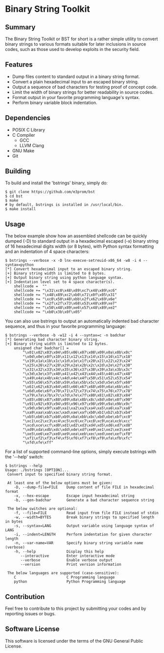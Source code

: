 # Binary String Toolkit
## Summary
The Binary String Toolkit or BST for short is a rather simple utility to
convert binary strings to various formats suitable for later inclusions in
source codes, such as those used to develop exploits in the security field.

## Features
 * Dump files content to standard output in a binary string format.
 * Convert a plain hexadecimal input to an escaped binary string.
 * Output a sequence of bad characters for testing proof of concept code.
 * Limit the width of binary strings for better readability in source codes.
 * Format output in your favorite programming language's syntax.
 * Perform binary variable block indentation.

## Dependencies
 * POSIX C Library
 * C Compiler
   * GCC
   * LLVM Clang
 * GNU Make
 * Git

## Building
To build and install the 'bstrings' binary, simply do:
```
$ git clone https://github.com/e3prom/bst
$ cd bst
$ make
# by default, bstrings is installed in /usr/local/bin.
$ make install
```

## Usage
The below example show how an assembled shellcode can be quickly dumped (-D)
to standard output in a hexadecimal escaped (-x) binary string of 16 hexadecimal
digits width (or 8 bytes), with Python syntax formatting and an indentation of
4 space characters:
```
$ bstrings --verbose -x -D lnx-execve-setreuid-x86_64 -w8 -i 4 --syntax=python
[*] Convert hexadecimal input to an escaped binary string.
[+] Binary string width is limited to 8 bytes.
[+] Output binary string using python language syntax.
[+] Indentation level set to 4 space character(s).
    shellcode =  ""
    shellcode += "\x31\xc0\x48\x89\xc7\x48\x89\xc6"
    shellcode += "\x48\x89\xc2\xb0\x71\x0f\x05\x31"
    shellcode += "\xc0\x50\x48\xbb\x2f\x62\x69\x6e"
    shellcode += "\x2f\x2f\x73\x68\x53\x48\x89\xe7"
    shellcode += "\x50\x48\x89\xe6\x57\x48\x89\xe2"
    shellcode += "\xb0\x3b\x0f\x05"
```

You can also use bstrings to output an automatically indented bad character
sequence, and thus in your favorite programming language:
```
$ bstrings --verbose -b -w12 -i 4 --syntax=c -n badchar
[*] Generating bad character binary string.
[+] Binary string width is limited to 12 bytes.
    unsigned char badchar[] =
        "\x01\x02\x03\x04\x05\x06\x07\x08\x09\x0a\x0b\x0c"
        "\x0d\x0e\x0f\x10\x11\x12\x13\x14\x15\x16\x17\x18"
        "\x19\x1a\x1b\x1c\x1d\x1e\x1f\x20\x21\x22\x23\x24"
        "\x25\x26\x27\x28\x29\x2a\x2b\x2c\x2d\x2e\x2f\x30"
        "\x31\x32\x33\x34\x35\x36\x37\x38\x39\x3a\x3b\x3c"
        "\x3d\x3e\x3f\x40\x41\x42\x43\x44\x45\x46\x47\x48"
        "\x49\x4a\x4b\x4c\x4d\x4e\x4f\x50\x51\x52\x53\x54"
        "\x55\x56\x57\x58\x59\x5a\x5b\x5c\x5d\x5e\x5f\x60"
        "\x61\x62\x63\x64\x65\x66\x67\x68\x69\x6a\x6b\x6c"
        "\x6d\x6e\x6f\x70\x71\x72\x73\x74\x75\x76\x77\x78"
        "\x79\x7a\x7b\x7c\x7d\x7e\x7f\x80\x81\x82\x83\x84"
        "\x85\x86\x87\x88\x89\x8a\x8b\x8c\x8d\x8e\x8f\x90"
        "\x91\x92\x93\x94\x95\x96\x97\x98\x99\x9a\x9b\x9c"
        "\x9d\x9e\x9f\xa0\xa1\xa2\xa3\xa4\xa5\xa6\xa7\xa8"
        "\xa9\xaa\xab\xac\xad\xae\xaf\xb0\xb1\xb2\xb3\xb4"
        "\xb5\xb6\xb7\xb8\xb9\xba\xbb\xbc\xbd\xbe\xbf\xc0"
        "\xc1\xc2\xc3\xc4\xc5\xc6\xc7\xc8\xc9\xca\xcb\xcc"
        "\xcd\xce\xcf\xd0\xd1\xd2\xd3\xd4\xd5\xd6\xd7\xd8"
        "\xd9\xda\xdb\xdc\xdd\xde\xdf\xe0\xe1\xe2\xe3\xe4"
        "\xe5\xe6\xe7\xe8\xe9\xea\xeb\xec\xed\xee\xef\xf0"
        "\xf1\xf2\xf3\xf4\xf5\xf6\xf7\xf8\xf9\xfa\xfb\xfc"
        "\xfd\xfe\xff"
```

For a list of supported command-line options, simply execute bstrings with the '--help' switch:
```
$ bstrings --help
Usage: ./bstrings [OPTION]...
 Convert input to specified binary string format.

 At least one of the below options must be given:
    -D, --dump-file=FILE    Dump content of file FILE in hexadecimal format
    -x, --hex-escape        Escape input hexadecimal string
    -b, --gen-badchar       Generate a bad character sequence string

 The below switches are optional:
    -f, --file=FILE         Read input from file FILE instead of stdin
    -w, --width=BYTES       Break binary strings to specified length in bytes
    -s, --syntax=LANG       Output variable using language syntax of LANG
    -i, --indent=LENGTH     Perform indentation for given character length
    -n, --var-name=VAR      Specify binary string variable name (verbose)
    -h, --help              Display this help
       --interactive        Enter interactive mode
       --verbose            Enable verbose output
       --version            Print version information

 The below languages are supported (case-sensitive):
    C                       C Programming language
    python                  Python Programming language

```

## Contribution
Feel free to contribute to this project by submitting your codes and by reporting
issues or bugs.

## Software License
This software is licensed under the terms of the GNU General Public License.
